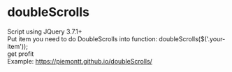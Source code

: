 # doubleScrolls  
Script using JQuery 3.7.1+  
Put item you need to do DoubleScrolls into function: doubleScrolls($('.your-item'));  
get profit  
Example: https://piemontt.github.io/doubleScrolls/
